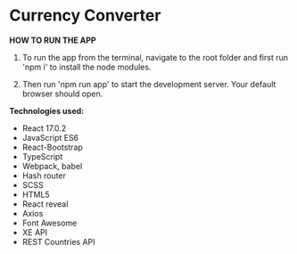 # Currency Converter

**HOW TO RUN THE APP**

1. To run the app from the terminal, navigate to the root folder and first run 'npm i' to install the node modules.

2. Then run 'npm run app' to start the development server. Your default browser should open.


**Technologies used:**

- React 17.0.2
- JavaScript ES6
- React-Bootstrap
- TypeScript
- Webpack, babel
- Hash router
- SCSS
- HTML5
- React reveal
- Axios
- Font Awesome
- XE API
- REST Countries API



